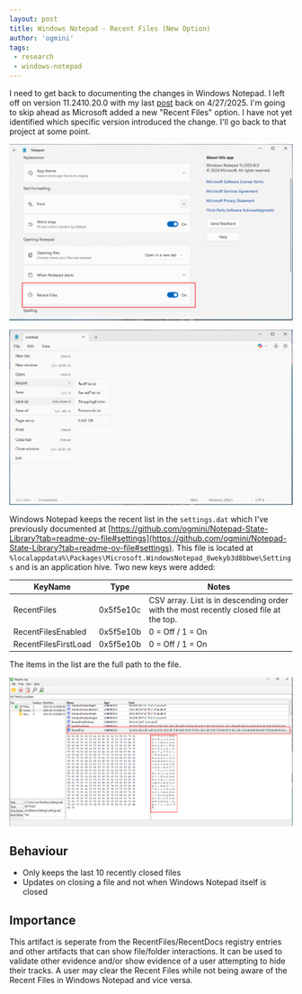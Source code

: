 ```yaml
---
layout: post
title: Windows Notepad - Recent Files (New Option)
author: 'ogmini'
tags:
 - research
 - windows-notepad 
---
```


I need to get back to documenting the changes in Windows Notepad. I left off on version 11.2410.20.0 with my last [post](https://ogmini.github.io/2025/04/27/Windows-Notepad-Version-Changes-(11.2049.9.0).html) back on 4/27/2025. I'm going to skip ahead as Microsoft added a new "Recent Files" option. I have not yet identified which specific version introduced the change. I'll go back to that project at some point. 

![Recent Files Option](/images/windowsnotepad/recent_files.png)

![Recent Files](/images/windowsnotepad/recent_list.png)

Windows Notepad keeps the recent list in the `settings.dat` which I've previously documented at [https://github.com/ogmini/Notepad-State-Library?tab=readme-ov-file#settings](https://github.com/ogmini/Notepad-State-Library?tab=readme-ov-file#settings). This file is located at `%localappdata%\Packages\Microsoft.WindowsNotepad_8wekyb3d8bbwe\Settings` and is an application hive. Two new keys were added:

| KeyName | Type | Notes |
| --- | --- | --- |
| RecentFiles | 0x5f5e10c | CSV array. List is in descending order with the most recently closed file at the top. |
| RecentFilesEnabled | 0x5f5e10b | 0 = Off / 1 = On |
| RecentFilesFirstLoad | 0x5f5e10b | 0 = Off / 1 = On |

The items in the list are the full path to the file.

![Recent Files Registry](/images/windowsnotepad/recent_registry.png)

## Behaviour

- Only keeps the last 10 recently closed files
- Updates on closing a file and not when Windows Notepad itself is closed

## Importance

This artifact is seperate from the RecentFiles/RecentDocs registry entries and other artifacts that can show file/folder interactions. It can be used to validate other evidence and/or show evidence of a user attempting to hide their tracks. A user may clear the Recent Files while not being aware of the Recent Files in Windows Notepad and vice versa.   